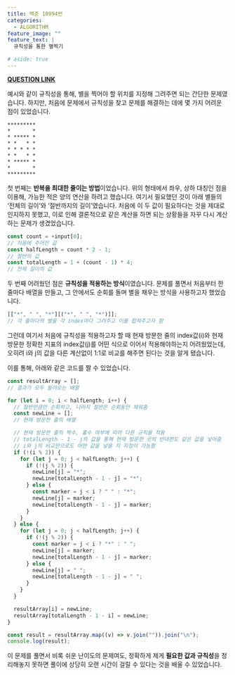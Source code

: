 ```yaml
---
title: 백준 10994번
categories:
  - ALGORITHM
feature_image: ""
feature_text: |
  규칙성을 통한 별찍기

# aside: true
---
```


**[QUESTION LINK](https://www.acmicpc.net/problem/10994)**

예시와 같이 규칙성을 통해, 별을 찍어야 할 위치를 지정해 그려주면 되는 간단한 문제였습니다. 하지만, 처음에 문제에서 규칙성을 찾고 문제를 해결하는 데에 몇 가지 어려운 점이 있었습니다.

```
*********
*       *
* ***** *
* *   * *
* * * * *
* *   * *
* ***** *
*       *
*********
```

첫 번째는 **반복을 최대한 줄이는 방법**이었습니다. 위의 형태에서 좌우, 상하 대칭인 점을 이용해, 가능한 적은 양의 연산을 하려고 했습니다. 여기서 필요했던 것이 아래 별들의 ‘전체의 길이’와 ‘절반까지의 길이’였습니다. 처음에 이 두 값이 필요하다는 것을 제대로 인지하지 못했고, 이로 인해 결론적으로 같은 계산을 하면 되는 상황들을 자꾸 다시 계산하는 문제가 생겼었습니다.

```jsx
const count = +input[0];
// 처음에 주어진 값
const halfLength = count * 2 - 1;
// 절반의 값
const totalLength = 1 + (count - 1) * 4;
// 전체 길이의 값
```

두 번째 어려웠던 점은 **규칙성을 적용하는 방식**이였습니다. 문제를 풀면서 처음부터 한 줄마다 배열을 만들고, 그 안에서도 순회를 돌며 별을 채우는 방식을 사용하고자 했었습니다.

```jsx
[["*", " ", "*"][("*", " ", "*")]];
// 각 줄마다의 별을 각 index마다 그려주고 이를 합쳐주고자 함
```

그런데 여기서 처음에 규칙성을 적용하고자 할 때 현재 방문한 줄의 index값(i)와 현재 방문한 정확한 지표의 index값(j)를 어떤 식으로 이어서 적용해야하는지 어려웠었는데, 오히려 i와 j의 값을 다른 계산없이 1:1로 비교를 해주면 된다는 것을 알게 됐습니다.

이를 통해, 아래와 같은 코드를 짤 수 있었습니다.

```jsx
const resultArray = [];
// 결과가 모두 들어오는 배열

for (let i = 0; i < halfLength; i++) {
  // 절반만큼만 순회하고, 나머지 절반은 순회동안 채워줌
  const newLine = [];
  // 현재 방문한 줄의 배열

  // 현재 방문한 줄의 짝수, 홀수 여부에 따라 다른 규칙을 적용
  // totalLength - 1 - j의 값을 통해 현재 방문한 곳의 반대편도 같은 값을 넣어줌
  // i와 j의 비교만으로도 어떤 값을 넣을 지 지정이 가능함
  if (!(i % 2)) {
    for (let j = 0; j < halfLength; j++) {
      if (!(j % 2)) {
        newLine[j] = "*";
        newLine[totalLength - 1 - j] = "*";
      } else {
        const marker = j < i ? " " : "*";
        newLine[j] = marker;
        newLine[totalLength - 1 - j] = marker;
      }
    }
  } else {
    for (let j = 0; j < halfLength; j++) {
      if (!(j % 2)) {
        const marker = j < i ? "*" : " ";
        newLine[j] = marker;
        newLine[totalLength - 1 - j] = marker;
      } else {
        newLine[j] = " ";
        newLine[totalLength - 1 - j] = " ";
      }
    }
  }

  resultArray[i] = newLine;
  resultArray[totalLength - 1 - i] = newLine;
}

const result = resultArray.map((v) => v.join("")).join("\n");
console.log(result);
```

이 문제를 풀면서 비록 쉬운 난이도의 문제여도, 정확하게 제게 **필요한 값과 규칙성**을 정리해놓지 못하면 풀이에 상당히 오랜 시간이 걸릴 수 있다는 것을 배울 수 있었습니다.
